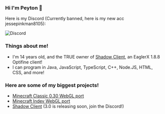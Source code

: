 ### Hi I'm Peyton 👋

Here is my Discord (Currently banned, here is my new acc jessepinkman8105):

![Discord](https://discord-readme-badge.vercel.app/api?id=852205147458109492)

### Things about me!
- I'm 14 years old, and the TRUE owner of [Shadow Client](https://dsc.gg/shadow-eagler/), an EaglerX 1.8.8 Optifine client!
- I can program in Java, JavaScript, TypeScript, C++, Node.JS, HTML, CSS, and more!

### Here are some of my biggest projects!
- [Minecraft Classic 0.30 WebGL port](https://github.com/PeytonPlayz595/0.30-WebGL/)
- [Minecraft Indev WebGL port](https://github.com/PeytonPlayz595/Minecraft-Indev-WebGL)
- [Shadow Client](https://dsc.gg/shadow-eagler/) (3.0 is releasing soon, join the Discord!)
